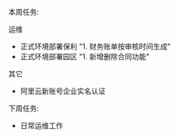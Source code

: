 本周任务:

运维

- 正式环境部署保利 "1. 财务账单按审核时间生成"
- 正式环境部署园区 "1. 新增删除合同功能"

其它

- 阿里云新账号企业实名认证

下周任务:

- 日常运维工作  
